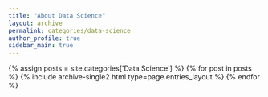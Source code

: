 ```yaml
---
title: "About Data Science"
layout: archive
permalink: categories/data-science
author_profile: true
sidebar_main: true
---
```



{% assign posts = site.categories['Data Science'] %}
{% for post in posts %} {% include archive-single2.html type=page.entries_layout %} {% endfor %}
